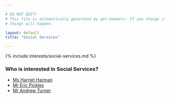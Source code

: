 ```yaml
---

# DO NOT EDIT!
# This file is automatically generated by get-members. If you change it, bad
# things will happen.

layout: default
title: "Social Services"

---
```


{% include interests/social-services.md %}

### Who is interested in Social Services?


* [Ms Harriet Harman](members/ms-harriet-harman.html)
* [Mr Eric Pickles](members/mr-eric-pickles.html)
* [Mr Andrew Turner](members/mr-andrew-turner.html)
